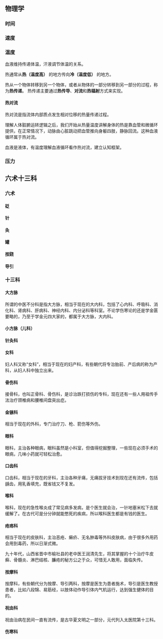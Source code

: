 ## 物理学
### 时间
### 速度
### 温度

血液维持传递体温，汗液调节体温的关系。

热通常从**热（温度高）** 的地方传向**冷（温度低）** 的地方。

热从一个物体转移到另一个物体，或者从物体的一部分转移到另一部分的过程，称为**热传递**。
热传递主要通过**热传导**、**对流**和**热辐射**方式来实现。

#### 热对流
热对流是指流体内部质点发生相对位移的热量传递过程。

理解人体脏腑运转逻辑之后，我们开始从热量温度讲解身体的热是靠血管和微循环提供，在正常情况下，动脉由心脏跳动把血管推向身躯四肢，静脉回流。这种血液循环属于热对流。

血液是液体，有温度理解血液循环看作热对流，建立认知框架。


### 压力



## **六术十三科**

### 六术

#### 砭
#### **针**
#### 灸
#### 罐
#### 按跷
#### 导引


### 十三科

#### 大方脉
所谓的中医不分科是指大方脉，相当于现在的大内科，包括了心内科、呼吸科、消化科、肾病科、肝病科、神经内科、内分泌科等科室。不论学伤寒论的还是学金匮要略的，乃至于学金元四大家的，都属于大方脉，大内科。

#### 小方脉（儿科）


#### 针灸科



#### 女科

妇人科又称“女科”，相当于现在的妇产科，有些朝代将专治胎前、产后病的称为产科，从妇人科中独立出来。

#### 骨伤科

接骨科，也叫正骨科、骨伤科，是诊治跌打损伤的专科，现在还有一些人用祖传手法治疗颈椎病和腰椎间盘突出症。

#### 金镞科

相当于现在的外科，专门治疗刀、枪、箭伤等外伤。

#### 眼科

眼科，主治各种眼病，眼科虽然是小科室，但值得挖掘整理，一些现在必须手术的眼病，几味小药就可轻松治愈。

#### 口齿科

口齿科，相当于现在的牙科，主治各种牙痛，无痛拔牙技术到现在还有流传，包括龋齿，用乳香填充，既省钱又不复发。

#### 喉科

喉科，现在的急性喉炎成了常见病多发病，是个医生就会治，一针地塞米松下去就缓解了。在古代可是分分钟就能憋死的疾病，所以喉科医生都是有钱的医生。

#### 疮疡科

相当于现在的皮肤科，主治恶疮、癞疥、无名肿毒等外科皮肤病，由于很多外用药会用到毒药，所以日渐式微。

九十年代，山西省晋中市榆社县的老中医王润清先生，将其掌握的十个治疗牛皮癣、骨髓炎、淋巴结核、臁疮的秘方公之于众，可惜无人敢用，面临失传。


#### 按摩科

按摩科，有些朝代分为按摩、导引两科，按摩是医生为患者施术，导引是医生教授患者，比如八段锦、易筋经，以肢体动作导引体内气机运行，达到强生健体的目的。


#### 祝由科

祝由治病在民间一直有流传，是古华夏文明之一部分，元代列入太医院第十三科。

#### 伤寒科


